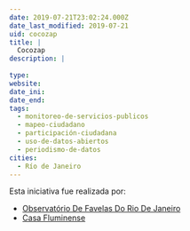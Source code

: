 ```yaml
---
date: 2019-07-21T23:02:24.000Z
date_last_modified: 2019-07-21
uid: cocozap
title: |
  Cocozap
description: |
  
type: 
website: 
date_ini: 
date_end: 
tags:
  - monitoreo-de-servicios-publicos
  - mapeo-ciudadano
  - participación-ciudadana
  - uso-de-datos-abiertos
  - periodismo-de-datos
cities: 
  - Río de Janeiro
---
```


Esta iniciativa fue realizada por:

- [Observatório De Favelas Do Rio De Janeiro](/organizaciones/observatorio-de-favelas-do-rio-de-janeiro)
- [Casa Fluminense](/organizaciones/casa-fluminense)
